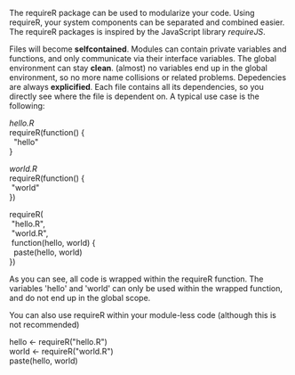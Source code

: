 The requireR package can be used to modularize your code. Using requireR, your system components can be separated and combined easier. The requireR packages is inspired by the JavaScript library *requireJS*. 

Files will become **selfcontained**. Modules can contain private variables and functions, and only communicate via their interface variables. The global environment can stay **clean**. (almost) no variables end up in the global environment, so no more name collisions or related problems. Depedencies are always **explicified**. Each file contains all its dependencies, so you directly see where the file is dependent on. A typical use case is the following:

*hello.R*<br>
requireR(function() {<br>
&nbsp;&nbsp;"hello"<br>
}<br>

*world.R*<br>
requireR(function() {<br>
&nbsp;"world"<br>
})<br>

requireR(<br>
&nbsp;"hello.R",<br>
&nbsp;"world.R",<br>
&nbsp;function(hello, world) {<br>
&nbsp;&nbsp;paste(hello, world)<br>
})<br>

As you can see, all code is wrapped within the requireR function. The variables 'hello' and 'world' can only be used within the wrapped function, and do not end up in the global scope.

You can also use requireR within your module-less code (although this is not recommended)

hello <- requireR("hello.R")<br>
world <- requireR("world.R")<br>
paste(hello, world)<br>
